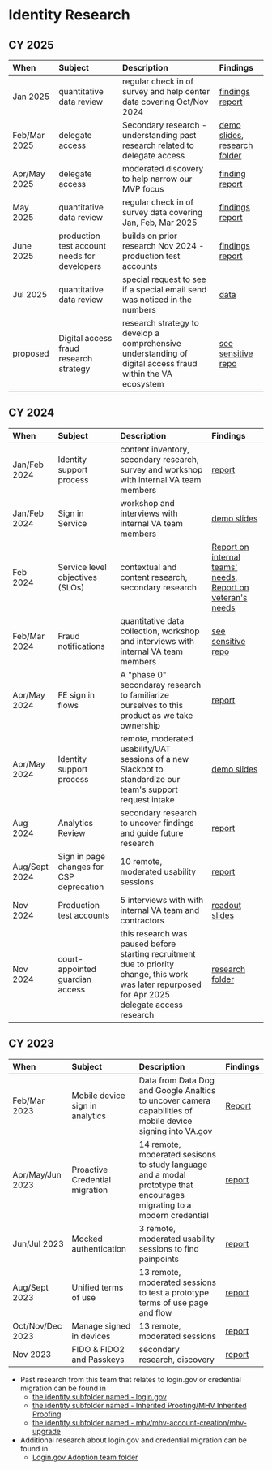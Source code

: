 # Identity Research

## CY 2025

| When            | Subject                 | Description          | Findings     |
| :-------------  | :-------------          | :-------------       | :----------- |
| Jan 2025 | quantitative data review | regular check in of survey and help center data covering Oct/Nov 2024 | [findings report](https://github.com/department-of-veterans-affairs/va.gov-team/blob/master/products/identity/Research/Ongoing%20-%20quantitative%20data/2024%20Q4%20quantitative%20data%20findings.md) |
| Feb/Mar 2025 | delegate access | Secondary research - understanding past research related to delegate access | [demo slides](https://github.com/department-of-veterans-affairs/va.gov-team/blob/master/products/identity/Products/delegate%20access%20/Delegate%20Access%20Resources.pdf), [research folder](https://github.com/department-of-veterans-affairs/va.gov-team/tree/master/products/identity/Research/2024-11%20Guardian%20access) |
| Apr/May 2025 | delegate access | moderated discovery to help narrow our MVP focus | [finding report](https://github.com/department-of-veterans-affairs/va.gov-team/blob/master/products/identity/delegate-access%20/Research/2025-05-Healthcare%20Representative%20Research%20Findings.md) | 
| May 2025 | quantitative data review | regular check in of survey data covering Jan, Feb, Mar 2025 | [findings report](https://github.com/department-of-veterans-affairs/va.gov-team/blob/master/products/identity/Research/Ongoing%20-%20quantitative%20data/2025%20Q1%20survey%20data%20findings.md) |
| June 2025 | production test account needs for developers | builds on prior research Nov 2024 - production test accounts | [findings report](http://github.com/department-of-veterans-affairs/va.gov-team/blob/master/products/identity/Products/Production%20Test%20Accounts/Research/%5B%20Findings%20%5D%20Production%20Test%20Accounts%20Findings.md) |
| Jul 2025 | quantitative data review | special request to see if a special email send was noticed in the numbers | [data](https://github.com/department-of-veterans-affairs/va.gov-team/blob/master/products/identity/Research/Ongoing%20-%20quantitative%20data/data%20requests/DSL%20account%20update%20email%20tracking.md) |
| proposed | Digital access fraud research strategy | research strategy to develop a comprehensive understanding of digital access fraud within the VA ecosystem | [see sensitive repo](https://github.com/department-of-veterans-affairs/va.gov-team-sensitive/blob/master/teams/vsp/teams/Identity/products/Digital%20Access%20Fraud/research_strategy.md) |

## CY 2024

| When            | Subject                 | Description          | Findings     |
| :-------------  | :-------------          | :-------------       | :----------- |
| Jan/Feb 2024| Identity support process | content inventory, secondary research, survey and workshop with internal VA team members | [report](https://github.com/department-of-veterans-affairs/va.gov-team/blob/master/products/identity/Research/2024-01%20Identity%20Support%20Process/2024-01%20Identity%20Support%20Process%20-%20Research%20Share%20Out.md) |
| Jan/Feb 2024 | Sign in Service | workshop and interviews with internal VA team members | [demo slides](sis-onboarding-deliverables-demo-feb-30-24.pdf)|
| Feb 2024 | Service level objectives (SLOs) | contextual and content research, secondary research | [Report on internal teams' needs](https://github.com/department-of-veterans-affairs/va.gov-team/blob/master/products/identity/Research/2024-03%20Service%20Level%20Objectives/Content-research-internal-teams.md), [Report on veteran's needs](https://github.com/department-of-veterans-affairs/va.gov-team/blob/master/products/identity/Research/2024-03%20Service%20Level%20Objectives/Content%20research%20for%20Veterans.md)| 
| Feb/Mar 2024 | Fraud notifications | quantitative data collection, workshop and interviews with internal VA team members | [see sensitive repo](https://github.com/department-of-veterans-affairs/va.gov-team-sensitive/tree/master/teams/vsp/teams/Identity/research) |
| Apr/May 2024 | FE sign in flows | A "phase 0" secondaray research to familiarize ourselves to this product as we take ownership | [report](https://github.com/department-of-veterans-affairs/va.gov-team/blob/master/products/identity/Research/2024-04%20FE%20Sign%20in%20Flows/Front%20end%20sign%20in%20flow%20-%20discovery%20research.md)|
| Apr/May 2024 | Identity support process | remote, moderated usability/UAT sessions of a new Slackbot to standardize our team's support request intake | [demo slides](https://github.com/department-of-veterans-affairs/va.gov-team/blob/master/products/identity/Research/2024-05%20Support%20Process%20Slackbot%20UAT/2024-05%20Slackbot%20UAT%20research%20readout%20slides.md) |
| Aug 2024 | Analytics Review | secondary research to uncover findings and guide future research | [report](https://github.com/department-of-veterans-affairs/va.gov-team/blob/master/products/identity/Research/2024-08%20Analytics/2024-08%20Google%20Analytics%20identity%20related%20findings.md) |
| Aug/Sept 2024 | Sign in page changes for CSP deprecation | 10 remote, moderated usability sessions | [report](https://github.com/department-of-veterans-affairs/va.gov-team/blob/master/products/identity/Research/2024-08%20Sign%20in%20transition/2024-08%20Research%20Findings.md) |
| Nov 2024 | Production test accounts | 5 interviews with with internal VA team and contractors | [readout slides](https://github.com/department-of-veterans-affairs/va.gov-team/blob/master/products/identity/Products/Production%20Test%20Accounts/Research/Production%20Test%20Accounts%20Research.pdf) |
| Nov 2024 | court-appointed guardian access| this research was paused before starting recruitment due to priority change, this work was later repurposed for Apr 2025 delegate access research | [research folder](https://github.com/department-of-veterans-affairs/va.gov-team/tree/master/products/identity/Research/2024-11%20Guardian%20access) |

## CY 2023

| When            | Subject                 | Description          | Findings     |
| :-------------  | :-------------          | :-------------       | :----------- |
| Feb/Mar 2023        | Mobile device sign in analytics | Data from Data Dog and Google Analtics to uncover camera capabilities of mobile device signing into VA.gov | [Report](https://github.com/department-of-veterans-affairs/va.gov-team/blob/master/products/identity/Research/2023-02%20Desk%20Research/Findings%20from%20VA%20mobile%20device%20login%20analytics.md)|
| Apr/May/Jun 2023      | Proactive Credential migration    | 14 remote, moderated sesisons to study language and a modal prototype that encourages migrating to a modern credential | [report](https://github.com/department-of-veterans-affairs/va.gov-team/blob/master/products/identity/Research/2023-04%20Proactive%20CSP%20Migration/2023-04%20Proactive%20CSP%20Migration%20research%20findings.md)
| Jun/Jul 2023       | Mocked authentication   | 3 remote, moderated usability sessions to find painpoints | [report](https://github.com/department-of-veterans-affairs/va.gov-team/blob/master/products/identity/Research/2023-06%20Mocked%20Authentication/Mocked%20Authentication%20research%20findings.md)
| Aug/Sept 2023        | Unified terms of use    | 13 remote, moderated sessions to test a prototype terms of use page and flow | [report](https://github.com/department-of-veterans-affairs/va.gov-team/blob/master/products/identity/Research/2023-07%20Terms%20of%20Use/2023-08%20Terms%20of%20use%20research%20findings.md)
| Oct/Nov/Dec 2023     | Manage signed in devices | 13 remote, moderated sessions | [report](https://github.com/department-of-veterans-affairs/va.gov-team/blob/master/products/identity/Research/2023-11%20Manage%20Signed-in%20Devices%20/2023-11%20Manage%20Signed-in%20Devices%20Research%20Findings.md)
| Nov 2023       | FIDO & FIDO2 and Passkeys | secondary research, discovery | [report](https://github.com/department-of-veterans-affairs/va.gov-team-sensitive/blob/master/teams/vsp/teams/Identity/research/2024-03%20Fraud%20prevention/FIDO%20%26%20FIDO2%20and%20Passkeys.md)

- Past research from this team that relates to login.gov or credential migration can be found in
   - [the identity subfolder named - login.gov](https://github.com/department-of-veterans-affairs/va.gov-team/tree/5ab5826e440cb5bf2874aaa5b3a4f3d7ed32e875/products/identity/login.gov)
   - [the identity subfolder named - Inherited Proofing/MHV Inherited Proofing](https://github.com/department-of-veterans-affairs/va.gov-team/tree/cfb2d60894c4838be57c75eb066600ae90d58fc0/products/identity/Inherited%20Proofing/MHV%20Inherited%20Proofing)
   - [the identity subfolder named - mhv/mhv-account-creation/mhv-upgrade](https://github.com/department-of-veterans-affairs/va.gov-team/tree/cfb2d60894c4838be57c75eb066600ae90d58fc0/products/identity/login/mhv/mhv-account-creation/mhv-upgrade/research)
- Additional research about login.gov and credential migration can be found in
   - [Login.gov Adoption team folder](https://github.com/department-of-veterans-affairs/va.gov-team/tree/8f3127aa839f6a14936c3fb94ff5e207abc472bf/products/login.gov-adoption/research)

